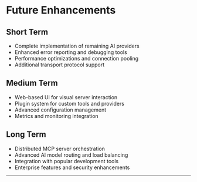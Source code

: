 # Future Enhancements

## Short Term

- Complete implementation of remaining AI providers
- Enhanced error reporting and debugging tools
- Performance optimizations and connection pooling
- Additional transport protocol support

## Medium Term

- Web-based UI for visual server interaction
- Plugin system for custom tools and providers
- Advanced configuration management
- Metrics and monitoring integration

## Long Term

- Distributed MCP server orchestration
- Advanced AI model routing and load balancing
- Integration with popular development tools
- Enterprise features and security enhancements

---
